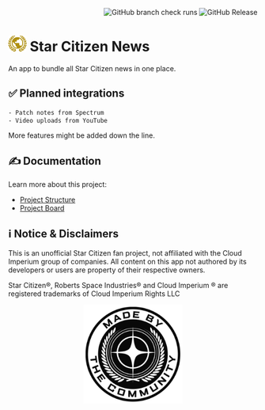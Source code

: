 <p align="right">
  <img src="https://img.shields.io/github/check-runs/dalu-wins/sc-news/master" alt="GitHub branch check runs">
  <img src="https://img.shields.io/github/v/release/dalu-wins/sc-news" alt="GitHub Release">
</p>

# <img src="assets/app_icon.svg" alt="App Icon" height="32"> Star Citizen News
An app to bundle all Star Citizen news in one place.

## ✅ Planned integrations

```
- Patch notes from Spectrum
- Video uploads from YouTube
```

More features might be added down the line.

## ✍ Documentation

Learn more about this project:
- [Project Structure](docs/structure.md)
- [Project Board](https://github.com/users/dalu-wins/projects/3/views/1)

## ℹ️ Notice & Disclaimers

This is an unofficial Star Citizen fan project, not affiliated with the Cloud Imperium group of
companies. All content on this app not authored by its developers or users are property of their
respective owners.

Star Citizen®, Roberts Space Industries® and Cloud Imperium ® are registered trademarks of Cloud
Imperium Rights LLC

<p align="center">
  <img src="assets/MadeByTheCommunity_White.png" alt="Made By The Community Banner" height="200">
</p>
